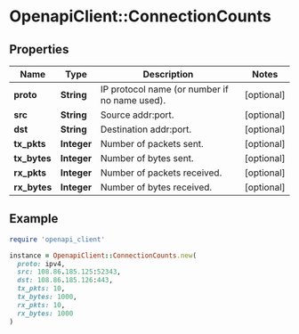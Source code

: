 # OpenapiClient::ConnectionCounts

## Properties

| Name | Type | Description | Notes |
| ---- | ---- | ----------- | ----- |
| **proto** | **String** | IP protocol name (or number if no name used). | [optional] |
| **src** | **String** | Source addr:port. | [optional] |
| **dst** | **String** | Destination addr:port. | [optional] |
| **tx_pkts** | **Integer** | Number of packets sent. | [optional] |
| **tx_bytes** | **Integer** | Number of bytes sent. | [optional] |
| **rx_pkts** | **Integer** | Number of packets received. | [optional] |
| **rx_bytes** | **Integer** | Number of bytes received. | [optional] |

## Example

```ruby
require 'openapi_client'

instance = OpenapiClient::ConnectionCounts.new(
  proto: ipv4,
  src: 108.86.185.125:52343,
  dst: 108.86.185.126:443,
  tx_pkts: 10,
  tx_bytes: 1000,
  rx_pkts: 10,
  rx_bytes: 1000
)
```

